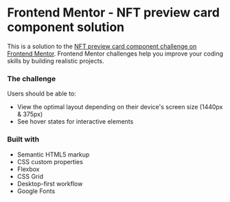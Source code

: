 # Frontend Mentor - NFT preview card component solution

This is a solution to the [NFT preview card component challenge on Frontend Mentor](https://www.frontendmentor.io/challenges/nft-preview-card-component-SbdUL_w0U). Frontend Mentor challenges help you improve your coding skills by building realistic projects.

### The challenge

Users should be able to:

- View the optimal layout depending on their device's screen size (1440px & 375px)
- See hover states for interactive elements

### Built with

- Semantic HTML5 markup
- CSS custom properties
- Flexbox
- CSS Grid
- Desktop-first workflow
- Google Fonts

